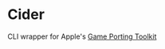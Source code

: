 # Cider
CLI wrapper for Apple's [Game Porting Toolkit](https://developer.apple.com/games/game-porting-toolkit/)
